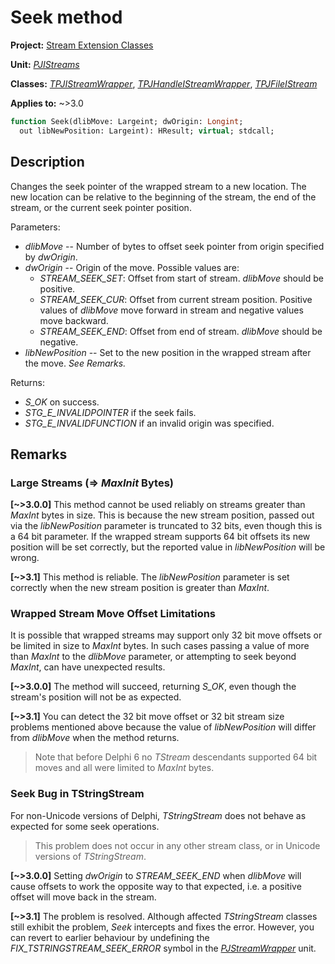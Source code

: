 # Seek method

**Project:** [Stream Extension Classes](../API.md)

**Unit:** [_PJIStreams_](./PJIStreams.md)

**Classes:** [_TPJIStreamWrapper_](./TPJIStreamWrapper.md), [_TPJHandleIStreamWrapper_](./TPJHandleIStreamWrapper.md), [_TPJFileIStream_](./TPJFileIStream.md)

**Applies to:** ~>3.0

```pascal
function Seek(dlibMove: Largeint; dwOrigin: Longint;
  out libNewPosition: Largeint): HResult; virtual; stdcall;
```

## Description

Changes the seek pointer of the wrapped stream to a new location. The new location can be relative to the beginning of the stream, the end of the stream, or the current seek pointer position.

Parameters:

* _dlibMove_ -- Number of bytes to offset seek pointer from origin specified by _dwOrigin_.
* _dwOrigin_ -- Origin of the move. Possible values are:
  * _STREAM_SEEK_SET_: Offset from start of stream. _dlibMove_ should be positive.
  * _STREAM_SEEK_CUR_: Offset from current stream position. Positive values of _dlibMove_ move forward in stream and negative values move backward.
  * _STREAM_SEEK_END_: Offset from end of stream. _dlibMove_ should be negative.
* _libNewPosition_ -- Set to the new position in the wrapped stream after the move. _See Remarks._

Returns:

* _S_OK_ on success.
* _STG_E_INVALIDPOINTER_ if the seek fails.
* _STG_E_INVALIDFUNCTION_ if an invalid origin was specified.

## Remarks

### Large Streams (=> _MaxInit_ Bytes)

**[~>3.0.0]** This method cannot be used reliably on streams greater than _MaxInt_ bytes in size. This is because the new stream position, passed out via the _libNewPosition_ parameter is truncated to 32 bits, even though this is a 64 bit parameter. If the wrapped stream supports 64 bit offsets its new position will be set correctly, but the reported value in _libNewPosition_ will be wrong.

**[~>3.1]** This method is reliable. The _libNewPosition_ parameter is set correctly when the new stream position is greater than _MaxInt_.

### Wrapped Stream Move Offset Limitations

It is possible that wrapped streams may support only 32 bit move offsets or be limited in size to _MaxInt_ bytes. In such cases passing a value of more than _MaxInt_ to the _dlibMove_ parameter, or attempting to seek beyond _MaxInt_, can have unexpected results.

**[~>3.0.0]** The method will succeed, returning _S_OK_, even though the stream's position will not be as expected.

**[~>3.1]** You can detect the 32 bit move offset or 32 bit stream size problems mentioned above because the value of _libNewPosition_ will differ from _dlibMove_ when the method returns.

> Note that before Delphi 6 no _TStream_ descendants supported 64 bit moves and all were limited to _MaxInt_ bytes.

### Seek Bug in TStringStream

For non-Unicode versions of Delphi, _TStringStream_ does not behave as expected for some seek operations.

> This problem does not occur in any other stream class, or in Unicode versions of _TStringStream_.

**[~>3.0.0]** Setting _dwOrigin_ to _STREAM_SEEK_END_ when _dlibMove_ will cause offsets to work the opposite way to that expected, i.e. a positive offset will move back in the stream. 

**[~>3.1]** The problem is resolved. Although affected _TStringStream_ classes still exhibit the problem, _Seek_ intercepts and fixes the error. However, you can revert to earlier behaviour by undefining the _FIX_TSTRINGSTREAM_SEEK_ERROR_ symbol in the [_PJStreamWrapper_](./PJStreamWrapper.md) unit.
